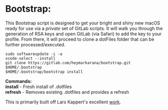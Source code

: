 # Bootstrap: 
This Bootstrap script is designed to get your bright and shiny new macOS ready for use via a *private* set of GitLab scripts. 
It will walk you through the generation of RSA keys and open GitLab (via Safari) to add the key to your profile.
From there, it will proceed to clone a dotFiles folder that can be further processed/executed.

```
sudo softwareupdate -i -a
xcode-select --install
git clone https://gitlab.com/heymarkarana/bootstrap.git $HOME/.bootstrap
$HOME/.bootstrap/bootstrap install
```
**Commands:**<BR>
**install**     - Fresh install of .dotfiles<BR>
**refresh**     - Removes existing .dotfiles and provides a refresh<P>


This is primarily built off Lars Kappert's excellent [work](https://medium.com/@webprolific/getting-started-with-dotfiles-43c3602fd789). 
